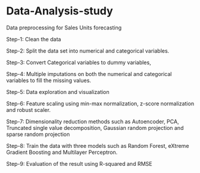 # Data-Analysis-study

Data preprocessing for Sales Units forecasting

Step-1: Clean the data 

Step-2: Split the data set into numerical and categorical variables.

Step-3: Convert Categorical variables to dummy variables,

Step-4: Multiple imputations on both the numerical and categorical variables to fill the missing values. 

Step-5: Data exploration and visualization

Step-6: Feature scaling using min-max normalization, z-score normalization and robust scaler. 

Step-7: Dimensionality reduction methods such as Autoencoder, PCA, Truncated single value decomposition, Gaussian random projection and sparse random projection

Step-8: Train the data with three models such as Random Forest, eXtreme Gradient Boosting and Multilayer Perceptron.

Step-9:  Evaluation of the result using  R-squared and RMSE
